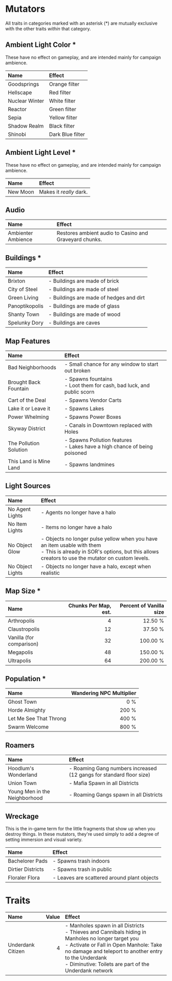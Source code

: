 ﻿
#	Mutators

All traits in categories marked with an asterisk (*) are mutually exclusive with the other traits *within* that category.


##		Ambient Light Color *
These have no effect on gameplay, and are intended mainly for campaign ambience.

|Name							|Effect	|
|:------------------------------|:------|
|Goodsprings					|Orange filter
|Hellscape						|Red filter
|Nuclear Winter					|White filter
|Reactor						|Green filter
|Sepia							|Yellow filter
|Shadow Realm					|Black filter
|Shinobi						|Dark Blue filter

##		Ambient Light Level *
These have no effect on gameplay, and are intended mainly for campaign ambience.

|Name							|Effect	|
|:------------------------------|:------|
|New Moon						|Makes it *really* dark. 

##		Audio

|Name							|Effect	|
|:------------------------------|:------|
|Ambienter Ambience				|Restores ambient audio to Casino and Graveyard chunks.

##		Buildings *

|Name                           |Effect|
|:------------------------------|:-----|
|Brixton						|- Buildings are made of brick
|City of Steel                  |- Buildings are made of steel
|Green Living                   |- Buildings are made of hedges and dirt
|Panoptikopolis                 |- Buildings are made of glass
|Shanty Town                    |- Buildings are made of wood
|Spelunky Dory                  |- Buildings are caves

##		Map Features

|Name                           |Effect |
|:------------------------------|:------|
|Bad Neighborhoods              |- Small chance for any window to start out broken
|Brought Back Fountain          |- Spawns fountains<br>- Loot them for cash, bad luck, and public scorn
|Cart of the Deal               |- Spawns Vendor Carts
|Lake it or Leave it            |- Spawns Lakes
|Power Whelming                 |- Spawns Power Boxes
|Skyway District                |- Canals in Downtown replaced with Holes
|The Pollution Solution         |- Spawns Pollution features<br>- Lakes have a high chance of being poisoned
|This Land is Mine Land			|- Spawns landmines

##		Light Sources

|Name							|Effect	|
|:------------------------------|:------|
|No Agent Lights				|- Agents no longer have a halo
|No Item Lights					|- Items no longer have a halo
|No Object Glow					|- Objects no longer pulse yellow when you have an item usable with them<br>- This is already in SOR's options, but this allows creators to use the mutator on custom levels.
|No Object Lights				|- Objects no longer have a halo, except when realistic

##		Map Size *

|Name                           |Chunks Per Map, est.   |Percent of Vanilla size    |
|:------------------------------|----------------------:|--------------------------:|
|Arthropolis	                |4                      |12.50 %                    |
|Claustropolis                  |12                     |37.50 %                    |
|Vanilla (for comparison)       |32                     |100.00 %                   |
|Megapolis                      |48                     |150.00 %                   |
|Ultrapolis                     |64                     |200.00 %                   |

##		Population *

|Name                           |Wandering NPC Multiplier   |
|:------------------------------|--------------------------:|
|Ghost Town                     | 0 %
|Horde Almighty                 | 200 %
|Let Me See That Throng         | 400 %
|Swarm Welcome                  | 800 %

##		Roamers

|Name                           |Effect|
|:------------------------------|:-----|
|Hoodlum's Wonderland           |- Roaming Gang numbers increased (12 gangs for standard floor size)
|Union Town                     |- Mafia Spawn in all Districts
|Young Men in the Neighborhood  |- Roaming Gangs spawn in all Districts

##		Wreckage
This is the in-game term for the little fragments that show up when you destroy things. 
In these mutators, they're used simply to add a degree of setting immersion and visual variety.

|Name                           |Effect |
|:------------------------------|:------|
|Bachelorer Pads				|- Spawns trash indoors
|Dirtier Districts				|- Spawns trash in public
|Floraler Flora					|- Leaves are scattered around plant objects

#	Traits

|Name                           |Value  |Effect|
|:------------------------------|------:|:-----|
|Underdank Citizen              |4      |- Manholes spawn in all Districts<br>- Thieves and Cannibals hiding in Manholes no longer target you<br>- Activate or Fall in Open Manhole: Take no damage and teleport to another entry to the Underdank<br>- Diminutive: Toilets are part of the Underdank network